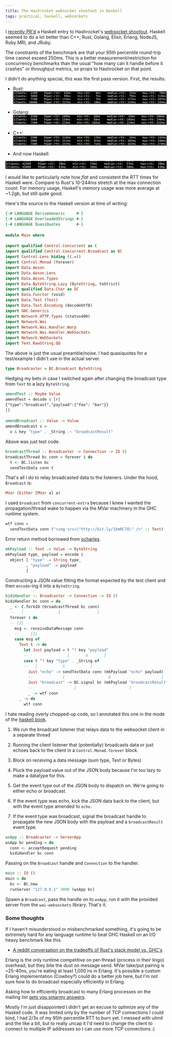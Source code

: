 ```yaml
---
title: The Hashrocket websocket shootout in Haskell
tags: practical, haskell, websockets
---
```


I [recently PR'd](https://github.com/hashrocket/websocket-shootout/pull/14) a Haskell entry to Hashrocket's [websocket shootout](https://hashrocket.com/blog/posts/websocket-shootout). Haskell seemed to do a lot better than C++, Rust, Golang, Elixir, Erlang, NodeJS, Ruby MRI, and JRuby.

<!--more-->

The constraints of the benchmark are that your 95th percentile round-trip time cannot exceed 250ms. This is a better measurement/restriction for concurrency benchmarks than the usual "how many can it handle before it crashes" or throughput metrics, so props to Hashrocket on that point.

I didn't do anything special, this was the first pass version. First, the results:

- Rust: ![Rust benchmark results](/images/rust-ws-results.png)

- Golang: ![Golang benchmark results](/images/golang-ws-results.png)

- C++: ![C++ benchmark results](/images/cpp-ws-results.png)

- And now Haskell:

![Haskell benchmark results](/images/haskell-ws-results.png)

I would like to particularly note how _flat_ and consistent the RTT times for Haskell were. Compare to Rust's 10-244ms stretch at the max connection count. For memory usage, Haskell's memory usage was more average at ~1.2gb, but still quite good.

Here's the source to the Haskell version at time of writing:

```haskell
{-# LANGUAGE DeriveGeneric     #-}
{-# LANGUAGE OverloadedStrings #-}
{-# LANGUAGE QuasiQuotes       #-}

module Main where

import qualified Control.Concurrent as C
import qualified Control.Concurrent.Broadcast as BC
import Control.Lens hiding ((.=))
import Control.Monad (forever)
import Data.Aeson
import Data.Aeson.Lens
import Data.Aeson.Types
import Data.ByteString.Lazy (ByteString, toStrict)
import qualified Data.Char as DC
import Data.Functor (void)
import Data.Text (Text)
import Data.Text.Encoding (decodeUtf8)
import GHC.Generics
import Network.HTTP.Types (status400)
import Network.Wai
import Network.Wai.Handler.Warp
import Network.Wai.Handler.WebSockets
import Network.WebSockets
import Text.RawString.QQ
```

The above is just the usual preamble/noise. I had quasiquotes for a test/example I didn't use in the actual server.

```haskell
type Broadcaster = BC.Broadcast ByteString
```

Hedging my bets in case I switched again after changing the broadcast type from `Text` to a lazy `ByteString`.

```haskell
amendTest :: Maybe Value
amendTest = decode $ [r|
{"type":"broadcast","payload":{"foo": "bar"}}
|]

amendBroadcast :: Value -> Value
amendBroadcast v =
  v & key "type" . _String .~ "broadcastResult"
```

Above was just test code.

```haskell
broadcastThread :: Broadcaster -> Connection -> IO ()
broadcastThread bc conn = forever $ do
  t <- BC.listen bc
  sendTextData conn t
```

That's all I do to relay broadcasted data to the listeners. Under the hood, `Broadcast` is:

```haskell
MVar (Either [MVar a] a)
```

I used `broadcast` from `concurrent-extra` because I knew I wanted the propagation/thread wake to happen via the MVar machinery in the GHC runtime system.

```haskell
wtf conn =
  sendTextData conn ("<img src=\"http://bit.ly/1kmRC7Q\" />" :: Text)
```

Error return method borrowed from [ocharles](https://ocharles.org.uk/blog/posts/2013-12-19-websockets.html).

```haskell
mkPayload :: Text -> Value -> ByteString
mkPayload type_ payload = encode $
  object [ "type" .= String type_
         , "payload" .= payload
         ]
```

Constructing a JSON value fitting the format expected by the test client and then `encode`-ing it into a `ByteString`.

```haskell
bidiHandler :: Broadcaster -> Connection -> IO ()
bidiHandler bc conn = do
  _ <- C.forkIO (broadcastThread bc conn)
  --   [               1                ]
  forever $ do
  -- [2]
    msg <- receiveDataMessage conn
    --     [3]
    case msg of
      Text t -> do
        let Just payload = t ^? key "payload"
        --                 [       4       ]
        case t ^? key "type" . _String of
        --   [           5           ]
          Just "echo" -> sendTextData conn (mkPayload "echo" payload)
          --             [                   6                      ]
          Just "broadcast" -> BC.signal bc (mkPayload "broadcastResult" payload)
          --                  [                       7                        ]
          _ -> wtf conn
      _ -> do
        wtf conn
```

I hate reading overly chopped-up code, so I annotated this one in the mode of the [haskell book](http://haskellbook.com).

1. We run the broadcast listener that relays data to the websocket client in a separate thread

2. Running the client listener that (potentially) broadcasts data or just echoes back to the client in a `Control.Monad.forever` block.

3. Block on receiving a data message (sum type, Text or Bytes)

4. Pluck the payload value out of the JSON body because I'm too lazy to make a datatype for this.

5. Get the event type out of the JSON body to dispatch on. We're going to either echo or broadcast.

6. If the event type was echo, kick the JSON data back to the client, but with the event type amended to `echo`.

7. If the event type was broadcast, signal the broadcast handle to propagate the new JSON body with the payload and a `broadcastResult` event type.

```haskell
wsApp :: Broadcaster -> ServerApp
wsApp bc pending = do
  conn <- acceptRequest pending
  bidiHandler bc conn
```

Passing on the `Broadcast` handle and `Connection` to the handler.

```haskell
main :: IO ()
main = do
  bc <- BC.new
  runServer "127.0.0.1" 3000 (wsApp bc)
```

Spawn a `Broadcast`, pass the handle on to `wsApp`, run it with the provided server from the `wai-websockets` library. That's it.

### Some thoughts

If I haven't misunderstood or misbenchmarked something, it's going to be extremely hard for any language runtime to beat GHC Haskell on an I/O heavy benchmark like this.

- [A reddit conversation on the tradeoffs of Rust's stack model vs. GHC's](https://www.reddit.com/r/haskell/comments/1wm9n4/question_about_stacks_in_haskell_and_rust/)

Erlang is the only runtime competitive on per-thread (process in their lingo) overhead, but they bite the dust on message send. MVar take/put pairing is ~25-40ns, you're eating at least 1,000 ns in Erlang. It's possible a custom Erlang implementation (Cowboy?) could do a better job here, but I'm not sure how to do broadcast especially efficiently in Erlang.

Asking how to efficiently broadcast to many Erlang processes on the mailing list [gets you smarmy answers](http://erlang.org/pipermail/erlang-questions/2011-May/058307.html).

Mostly I'm just disappointed I didn't get an excuse to optimize any of the Haskell code. It was limited only by the number of TCP connections I could bind, I had 2/3s of my 95th percentile RTT to burn yet. I messed with ulimit and the like a bit, but to really uncap it I'd need to change the client to connect to multiple IP addresses so I can use more TCP connections :)
